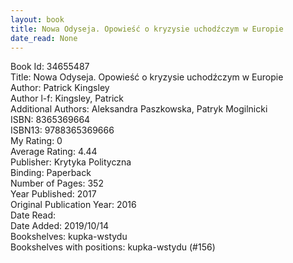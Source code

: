 ```yaml
---
layout: book
title: Nowa Odyseja. Opowieść o kryzysie uchodźczym w Europie
date_read: None
---
```


Book Id: 34655487<br />
Title: Nowa Odyseja. Opowieść o kryzysie uchodźczym w Europie<br />
Author: Patrick Kingsley<br />
Author l-f: Kingsley, Patrick<br />
Additional Authors: Aleksandra Paszkowska, Patryk Mogilnicki<br />
ISBN: 8365369664<br />
ISBN13: 9788365369666<br />
My Rating: 0<br />
Average Rating: 4.44<br />
Publisher: Krytyka Polityczna<br />
Binding: Paperback<br />
Number of Pages: 352<br />
Year Published: 2017<br />
Original Publication Year: 2016<br />
Date Read: <br />
Date Added: 2019/10/14<br />
Bookshelves: kupka-wstydu<br />
Bookshelves with positions: kupka-wstydu (#156)<br />

